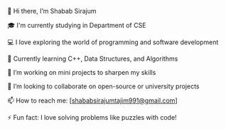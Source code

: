 👋 Hi there, I’m Shabab Sirajum

🎓 I'm  currently studying in Department of CSE 

💻 I love exploring the world of programming and software development

🌱 Currently learning C++, Data Structures, and Algorithms

🔭 I’m working on mini projects to sharpen my skills

🤝 I’m looking to collaborate on open-source or university projects

📫 How to reach me: [shababsirajumtajim991@gmail.com]

⚡ Fun fact: I love solving problems like puzzles with code!

